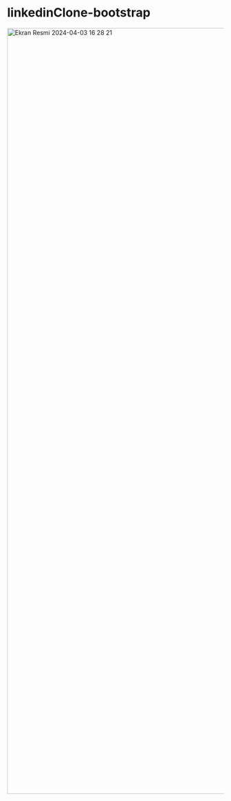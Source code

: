 # linkedinClone-bootstrap
<img width="1779" alt="Ekran Resmi 2024-04-03 16 28 21" src="https://github.com/israfezaaglamis/linkedinClone-bootstrap/assets/77246450/e7f8c112-789c-4bda-93e3-7b29020a8f6f">
